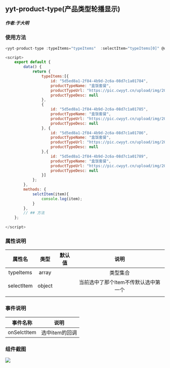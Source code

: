 ## yyt-product-type(产品类型轮播显示)

##### 作者:于大明
### 使用方法

```javascript
<yyt-product-type :typeItems="typeItems"  :selectItem="typeItems[0]" @onSelctItem="selctItem"></yyt-product-type>

<script>
    export default {
    	data() {
    		return {
    			typeItems:[{
					id: "5d5ed8a1-2f84-4b9d-2c6a-08d7c1a01784",
					productTypeName: "盒饭套餐",
					productTypeUrl: "https://pic.cwyyt.cn/upload/img/20200306/1529192919_微信图片_20200301151234.jpg",
					productTypeDesc: null
				},
				{
					id: "5d5ed8a1-2f84-4b9d-2c6a-08d7c1a01785",
					productTypeName: "盒饭套餐",
					productTypeUrl: "https://pic.cwyyt.cn/upload/img/20200306/1529192919_微信图片_20200301151234.jpg",
					productTypeDesc: null
				}, {
					id: "5d5ed8a1-2f84-4b9d-2c6a-08d7c1a01786",
					productTypeName: "盒饭套餐",
					productTypeUrl: "https://pic.cwyyt.cn/upload/img/20200306/1529192919_微信图片_20200301151234.jpg",
					productTypeDesc: null
				},{
					id: "5d5ed8a1-2f84-4b9d-2c6a-08d7c1a01789",
					productTypeName: "盒饭套餐",
					productTypeUrl: "https://pic.cwyyt.cn/upload/img/20200306/1529192919_微信图片_20200301151234.jpg",
					productTypeDesc: null
				}]
    		};
    	},
    	methods: {
    		selctItem(item){
				console.log(item);
			}
    	},
    	// ## 方法
    };
    
</script>
```

### 属性说明

|  属性名   | 类型 | 默认值 | 说明 |
| :-------: | :--: | :----: | :--: |
| typeItems | array  |      | 类型集合 |
|  selectItem |  object    |    |  当前选中了那个Item不传默认选中第一个 |
|           |      |        |      |


### 事件说明

| 事件名称 |   说明   |
| :------: | :------: |
| onSelctItem  | 选中item的回调 |

### 组件截图
![](https://pic.cwyyt.cn/upload/img/20200427/1011411141_comp.png)